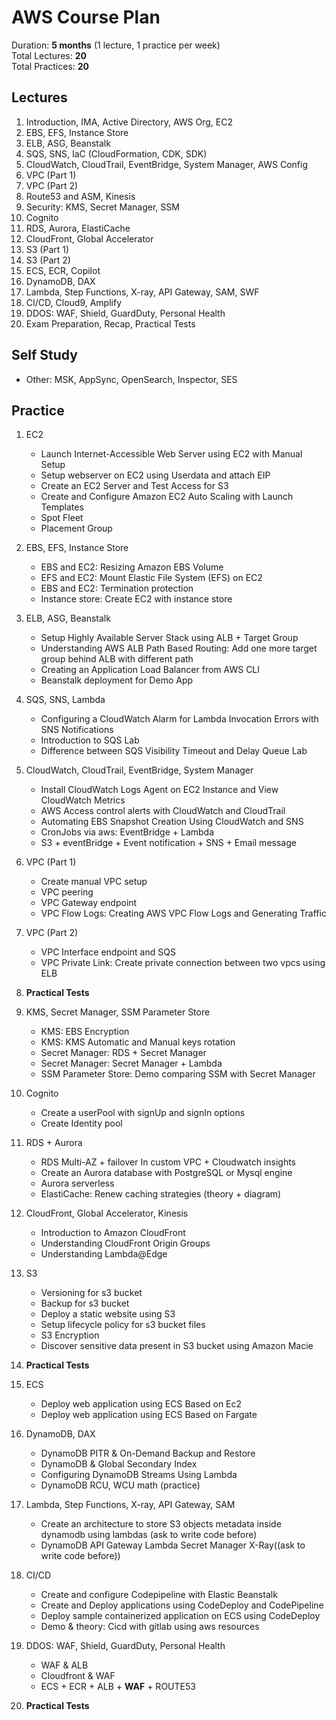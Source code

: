 # AWS Course Plan

Duration: **5 months** (1 lecture, 1 practice per week)  
Total Lectures: **20**  
Total Practices: **20**

## Lectures

1. Introduction, IMA, Active Directory, AWS Org, EC2
2. EBS, EFS, Instance Store
3. ELB, ASG, Beanstalk
4. SQS, SNS, IaC (CloudFormation, CDK, SDK)
5. CloudWatch, CloudTrail, EventBridge, System Manager, AWS Config
6. VPC (Part 1)
7. VPC (Part 2)
8. Route53 and ASM, Kinesis
9. Security: KMS, Secret Manager, SSM
10. Cognito
11. RDS, Aurora, ElastiCache
12. CloudFront, Global Accelerator
13. S3 (Part 1)
14. S3 (Part 2)
15. ECS, ECR, Copilot
16. DynamoDB, DAX
17. Lambda, Step Functions, X-ray, API Gateway, SAM, SWF
18. CI/CD, Cloud9, Amplify
19. DDOS: WAF, Shield, GuardDuty, Personal Health
20. Exam Preparation, Recap, Practical Tests

## Self Study

* Other: MSK, AppSync, OpenSearch, Inspector, SES

## Practice

1. EC2
    * Launch Internet-Accessible Web Server using EC2 with Manual Setup
    * Setup webserver on EC2 using Userdata and attach EIP
    * Create an EC2 Server and Test Access for S3
    * Create and Configure Amazon EC2 Auto Scaling with Launch Templates
    * Spot Fleet
    * Placement Group
   
2. EBS, EFS, Instance Store
    * EBS and EC2: Resizing Amazon EBS Volume
    * EFS and EC2: Mount Elastic File System (EFS) on EC2
    * EBS and EC2: Termination protection
    * Instance store: Create EC2 with instance store
   
3. ELB, ASG, Beanstalk
    * Setup Highly Available Server Stack using ALB + Target Group
    * Understanding AWS ALB Path Based Routing: Add one more target group behind ALB with different path
    * Creating an Application Load Balancer from AWS CLI
    * Beanstalk deployment for Demo App
   
4. SQS, SNS, Lambda
    * Configuring a CloudWatch Alarm for Lambda Invocation Errors with SNS Notifications
    * Introduction to SQS Lab
    * Difference between SQS Visibility Timeout and Delay Queue Lab
   
5. CloudWatch, CloudTrail, EventBridge, System Manager
    * Install CloudWatch Logs Agent on EC2 Instance and View CloudWatch Metrics
    * AWS Access control alerts with CloudWatch and CloudTrail
    * Automating EBS Snapshot Creation Using CloudWatch and SNS
    * CronJobs via aws: EventBridge + Lambda
    * S3 + eventBridge + Event notification + SNS + Email message
   
6. VPC (Part 1)
    * Create manual VPC setup
    * VPC peering
    * VPC Gateway endpoint
    * VPC Flow Logs: Creating AWS VPC Flow Logs and Generating Traffic
   
7. VPC (Part 2)
    * VPC Interface endpoint and SQS
    * VPC Private Link: Create private connection between two vpcs using ELB

8. **Practical Tests**

9. KMS, Secret Manager, SSM Parameter Store
    * KMS: EBS Encryption
    * KMS: KMS Automatic and Manual keys rotation
    * Secret Manager: RDS + Secret Manager
    * Secret Manager: Secret Manager + Lambda
    * SSM Parameter Store: Demo comparing SSM with Secret Manager
   
10. Cognito
    * Create a userPool with signUp and signIn options
    * Create Identity pool
    
11. RDS + Aurora
    * RDS Multi-AZ + failover In custom VPC + Cloudwatch insights
    * Create an Aurora database with PostgreSQL or Mysql engine
    * Aurora serverless
    * ElastiCache: Renew caching strategies (theory + diagram)
    
12. CloudFront, Global Accelerator, Kinesis
    * Introduction to Amazon CloudFront
    * Understanding CloudFront Origin Groups
    * Understanding Lambda@Edge
    
13. S3
    * Versioning for s3 bucket
    * Backup for s3 bucket
    * Deploy a static website using S3
    * Setup lifecycle policy for s3 bucket files
    * S3 Encryption
    * Discover sensitive data present in S3 bucket using Amazon Macie

14. **Practical Tests**

15. ECS
    * Deploy web application using ECS Based on Ec2
    * Deploy web application using ECS Based on Fargate

16. DynamoDB, DAX
    * DynamoDB PITR & On-Demand Backup and Restore
    * DynamoDB & Global Secondary Index
    * Configuring DynamoDB Streams Using Lambda
    * DynamoDB RCU, WCU math (practice)

17. Lambda, Step Functions, X-ray, API Gateway, SAM
    * Create an architecture to store S3 objects metadata inside dynamodb using lambdas (ask to write code before)
    * DynamoDB API Gateway Lambda Secret Manager X-Ray((ask to write code before))

18. CI/CD
    * Create and configure Codepipeline with Elastic Beanstalk
    * Create and Deploy applications using CodeDeploy and CodePipeline
    * Deploy sample containerized application on ECS using CodeDeploy
    * Demo & theory: Cicd with gitlab using aws resources

19. DDOS: WAF, Shield, GuardDuty, Personal Health
    * WAF & ALB
    * Cloudfront & WAF
    * ECS + ECR + ALB + **WAF** + ROUTE53

20. **Practical Tests** 

